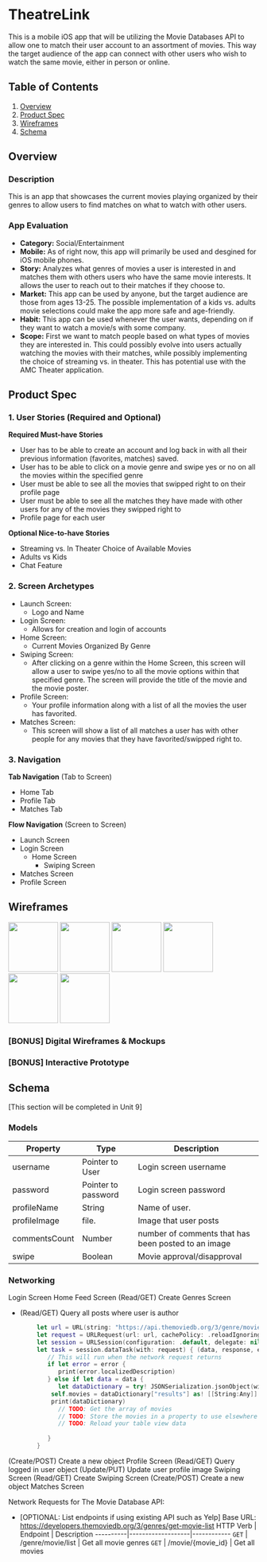 # TheatreLink
This is a mobile iOS app that will be utilizing the Movie Databases API to allow one to match their user account to an assortment of movies. This way the target audience of the app can connect with other users who wish to watch the same movie, either in person or online. 

## Table of Contents
1. [Overview](#Overview)
1. [Product Spec](#Product-Spec)
1. [Wireframes](#Wireframes)
2. [Schema](#Schema)

## Overview
### Description
This is an app that showcases the current movies playing organized by their genres to allow users to find matches on what to watch with other users.

### App Evaluation
- **Category:** Social/Entertainment 
- **Mobile:** As of right now, this app will primarily be used and desgined for iOS mobile phones. 
- **Story:** Analyzes what genres of movies a user is interested in and matches them with others users who have the same movie interests. It allows the user to reach out to their matches if they choose to.
- **Market:** This app can be used by anyone, but the target audience are those from ages 13-25. The possible implementation of a kids vs. adults movie selections could make the app more safe and age-friendly. 
- **Habit:** This app can be used whenever the user wants, depending on if they want to watch a movie/s with some company.
- **Scope:** First we want to match people based on what types of movies they are interested in. This could possibly evolve into users actually watching the movies with their matches, while possibly implementing the choice of streaming vs. in theater. This has potential use with the AMC Theater application.

## Product Spec

### 1. User Stories (Required and Optional)

**Required Must-have Stories**

* User has to be able to create an account and log back in with all their previous information (favorites, matches) saved.
* User has to be able to click on a movie genre and swipe yes or no on all the movies within the specified genre
* User must be able to see all the movies that swipped right to on their profile page
* User must be able to see all the matches they have made with other users for any of the movies they swipped right to
* Profile page for each user

**Optional Nice-to-have Stories**
* Streaming vs. In Theater Choice of Available Movies
* Adults vs Kids 
* Chat Feature


### 2. Screen Archetypes

* Launch Screen: 
  * Logo and Name 
* Login Screen: 
  * Allows for creation and login of accounts
* Home Screen: 
  * Current Movies Organized By Genre
* Swiping Screen: 
  * After clicking on a genre within the Home Screen, this screen will allow a user to swipe yes/no to all the movie options within that specified genre. The screen will provide the title of the movie and the movie poster.
* Profile Screen: 
  * Your profile information along with a list of all the movies the user has favorited.
* Matches Screen: 
  * This screen will show a list of all matches a user has with other people for any movies that they have favorited/swipped right to.

### 3. Navigation

**Tab Navigation** (Tab to Screen)

* Home Tab
* Profile Tab
* Matches Tab

**Flow Navigation** (Screen to Screen)

* Launch Screen
* Login Screen
   * Home Screen
     * Swiping Screen
* Matches Screen
* Profile Screen

## Wireframes
<img src="https://github.com/https-github-com-TheatreLink/TheatreLink/blob/main/wireframes/launchScreen.png" width=100>   <img src="https://github.com/https-github-com-TheatreLink/TheatreLink/blob/main/wireframes/loginScreen.png" width=100>   <img src="https://github.com/https-github-com-TheatreLink/TheatreLink/blob/main/wireframes/homeScreen.png" width=100>   <img src="https://github.com/https-github-com-TheatreLink/TheatreLink/blob/main/wireframes/swippingScreen.png" width=100>  <img src="https://github.com/https-github-com-TheatreLink/TheatreLink/blob/main/wireframes/matchesScreen.png" width=100>  <img src="https://github.com/https-github-com-TheatreLink/TheatreLink/blob/main/wireframes/profileScreen.png" width=100>


### [BONUS] Digital Wireframes & Mockups

### [BONUS] Interactive Prototype

## Schema 
[This section will be completed in Unit 9]

### Models
 | Property      | Type     | Description |
   | ------------- | -------- | ------------|
   | username      | Pointer to User    | Login screen username |
   | password      | Pointer to password| Login screen password |
   | profileName   | String             | Name of user.         |
   | profileImage  | file.              | Image that user posts |
   | commentsCount | Number             | number of comments that has been posted to an image |
   | swipe         | Boolean            | Movie approval/disapproval  |

### Networking
Login Screen
Home Feed Screen
(Read/GET) Create Genres Screen
- (Read/GET) Query all posts where user is author
```swift
        let url = URL(string: "https://api.themoviedb.org/3/genre/movie/list?api_key=a07e22bc18f5cb106bfe4cc1f83ad8ed&language=en-U")!
        let request = URLRequest(url: url, cachePolicy: .reloadIgnoringLocalCacheData, timeoutInterval: 10)
        let session = URLSession(configuration: .default, delegate: nil, delegateQueue: OperationQueue.main)
        let task = session.dataTask(with: request) { (data, response, error) in
           // This will run when the network request returns
           if let error = error {
              print(error.localizedDescription)
           } else if let data = data {
              let dataDictionary = try! JSONSerialization.jsonObject(with: data, options: []) as! [String: Any]
            self.movies = dataDictionary["results"] as! [[String:Any]]
            print(dataDictionary)
              // TODO: Get the array of movies
              // TODO: Store the movies in a property to use elsewhere
              // TODO: Reload your table view data
 
           }
        }
```
(Create/POST) Create a new object
Profile Screen
(Read/GET) Query logged in user object
(Update/PUT) Update user profile image
Swiping Screen 
(Read/GET) Create Swiping Screen 
(Create/POST) Create a new object 
Matches Screen 

Network Requests for The Movie Database API:

- [OPTIONAL: List endpoints if using existing API such as Yelp]
Base URL: https://developers.themoviedb.org/3/genres/get-movie-list
HTTP Verb | Endpoint | Description
   ----------|-------------------|------------
    `GET`    | /genre/movie/list | Get all movie genres
    `GET`    | /movie/{movie_id} | Get all movies






